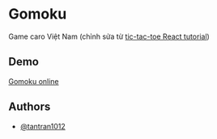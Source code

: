 
# Gomoku

Game caro Việt Nam (chỉnh sửa từ [tic-tac-toe React tutorial](https://reactjs.org/tutorial/tutorial.html))
## Demo

[Gomoku online](https://tantran1012.github.io/gomoku/)

## Authors

- [@tantran1012](https://github.com/tantran1012)
